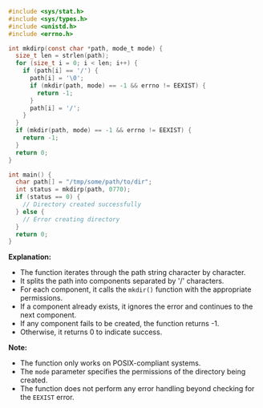 ```c
#include <sys/stat.h>
#include <sys/types.h>
#include <unistd.h>
#include <errno.h>

int mkdirp(const char *path, mode_t mode) {
  size_t len = strlen(path);
  for (size_t i = 0; i < len; i++) {
    if (path[i] == '/') {
      path[i] = '\0';
      if (mkdir(path, mode) == -1 && errno != EEXIST) {
        return -1;
      }
      path[i] = '/';
    }
  }
  if (mkdir(path, mode) == -1 && errno != EEXIST) {
    return -1;
  }
  return 0;
}

int main() {
  char path[] = "/tmp/some/path/to/dir";
  int status = mkdirp(path, 0770);
  if (status == 0) {
    // Directory created successfully
  } else {
    // Error creating directory
  }
  return 0;
}
```

**Explanation:**

* The function iterates through the path string character by character.
* It splits the path into components separated by '/' characters.
* For each component, it calls the `mkdir()` function with the appropriate permissions.
* If a component already exists, it ignores the error and continues to the next component.
* If any component fails to be created, the function returns -1.
* Otherwise, it returns 0 to indicate success.

**Note:**

* The function only works on POSIX-compliant systems.
* The `mode` parameter specifies the permissions of the directory being created.
* The function does not perform any error handling beyond checking for the `EEXIST` error.
